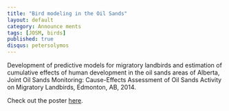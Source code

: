 ```yaml
---
title: "Bird modeling in the Oil Sands"
layout: default
category: Announce ments
tags: [JOSM, birds]
published: true
disqus: petersolymos
---
```


Development of predictive models for migratory landbirds and estimation of cumulative effects of human development in the oil sands areas of Alberta</strong>, Joint Oil Sands Monitoring: Cause-Effects Assessment of Oil Sands Activity on Migratory Landbirds, Edmonton, AB, 2014.

Check out the poster [here](http://wl.figshare.com/articles/1059269/embed?show_title=1).
